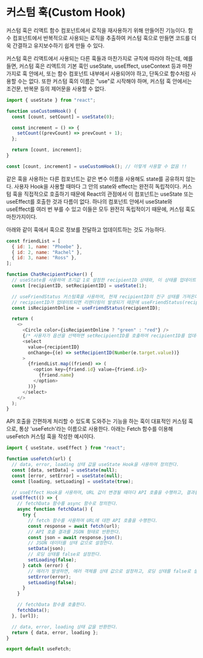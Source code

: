 # 커스텀 훅(Custom Hook)

커스텀 훅은 리액트 함수 컴포넌트에서 로직을 재사용하기 위해 만들어진 기능이다. 함수 컴포넌트에서 반복적으로 사용되는 로직을 추출하여 커스텀 훅으로 만들면 코드를 더욱 간결하고 유지보수하기 쉽게 만들 수 있다.

커스텀 훅은 리액트에서 사용되는 다른 훅들과 마찬가지로 규칙에 따라야 하는데, 예를 들면, 커스텀 훅은 리액트의 기본 훅인 useState, useEffect, useContext 등과 마찬가지로 훅 안에서, 또는 함수 컴포넌트 내부에서 사용되어야 하고, 단독으로 함수처럼 사용할 수는 없다. 또한 커스텀 훅의 이름은 "use"로 시작해야 하며, 커스텀 훅 안에서는 조건문, 반복문 등의 제어문을 사용할 수 없다.

```js
import { useState } from "react";

function useCustomHook() {
  const [count, setCount] = useState(0);

  const increment = () => {
    setCount((prevCount) => prevCount + 1);
  };

  return [count, increment];
}

const [count, increment] = useCustomHook(); // 이렇게 사용할 수 없음 !!
```

같은 훅을 사용하는 다른 컴포넌트는 같은 변수 이름을 사용해도 state를 공유하지 않는다. 사용자 Hook을 사용할 때마다 그 안의 state와 effect는 완전히 독립적이다. 커스텀 훅을 직접적으로 호출하기 때문에 React의 관점에서 이 컴포넌트는 useState 또는 useEffect를 호출한 것과 다름이 없다. 하나의 컴포넌트 안에서 useState와 useEffect를 여러 번 부를 수 있고 이들은 모두 완전히 독립적이기 때문에, 커스텀 훅도 마찬가지이다.

아래와 같이 훅에서 훅으로 정보를 전달하고 업데이트하는 것도 가능하다.

```js
const friendList = [
  { id: 1, name: "Phoebe" },
  { id: 2, name: "Rachel" },
  { id: 3, name: "Ross" },
];

function ChatRecipientPicker() {
  // useState를 사용하여 초기값 1로 설정한 recipientID 상태와, 이 상태를 업데이트하는 setRecipientID 함수를 생성한다.
  const [recipientID, setRecipientID] = useState(1);

  // useFriendStatus 커스텀훅을 사용하여, 현재 recipientID의 친구 상태를 가져온다.
  // recipientID가 업데이트되면 리렌더링이 발생되기 때문에 useFriendStatus(recipientID)를 통해 isRecipientOnline도 업데이트된다.
  const isRecipientOnline = useFriendStatus(recipientID);

  return (
    <>
      <Circle color={isRecipientOnline ? "green" : "red"} />
      {/* 사용자가 옵션을 선택하면 setRecipientID를 호출하여 recipientID를 업데이트한다. */}
      <select
        value={recipientID}
        onChange={(e) => setRecipientID(Number(e.target.value))}
      >
        {friendList.map((friend) => (
          <option key={friend.id} value={friend.id}>
            {friend.name}
          </option>
        ))}
      </select>
    </>
  );
}
```

API 호출을 간편하게 처리할 수 있도록 도와주는 기능을 하는 훅이 대표적인 커스텀 훅으로, 통상 'useFetch'라는 이름으로 사용한다. 아래는 Fetch 함수를 이용해 useFetch 커스텀 훅을 작성한 예시이다.

```js
import { useState, useEffect } from "react";

function useFetch(url) {
  // data, error, loading 상태 값을 useState Hook을 사용하여 정의한다.
  const [data, setData] = useState(null);
  const [error, setError] = useState(null);
  const [loading, setLoading] = useState(true);

  // useEffect Hook을 사용하여, URL 값이 변경될 때마다 API 호출을 수행하고, 결과를 상태 값으로 업데이트한다.
  useEffect(() => {
    // fetchData 함수를 async 함수로 정의한다.
    async function fetchData() {
      try {
        // fetch 함수를 사용하여 URL에 대한 API 호출을 수행한다.
        const response = await fetch(url);
        // API 호출 결과를 JSON 형태로 반환한다.
        const json = await response.json();
        // JSON 데이터를 상태 값으로 설정한다.
        setData(json);
        // 로딩 상태를 false로 설정한다.
        setLoading(false);
      } catch (error) {
        // 에러가 발생하면, 에러 객체를 상태 값으로 설정하고, 로딩 상태를 false로 설정한다.
        setError(error);
        setLoading(false);
      }
    }

    // fetchData 함수를 호출한다.
    fetchData();
  }, [url]);

  // data, error, loading 상태 값을 반환한다.
  return { data, error, loading };
}

export default useFetch;
```
